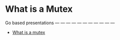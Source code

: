# What is a Mutex


Go based presentations
 — — — — — — — — — — —
* [What is a mutex](https://talks.godoc.org/github.com/go-presentations/what-is-a-mutex/what-is-a-mutex.slide)
